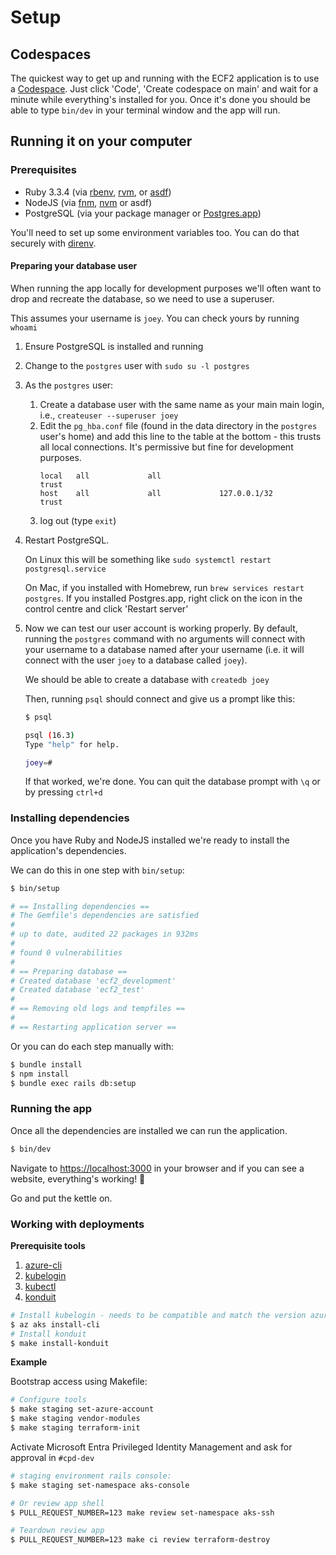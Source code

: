 # Setup

## Codespaces

The quickest way to get up and running with the ECF2 application is to use a [Codespace](https://github.com/features/codespaces). Just click 'Code', 'Create codespace on main' and wait for a minute while everything's installed for you. Once it's done you should be able to type `bin/dev` in your terminal window and the app will run.

## Running it on your computer

### Prerequisites

* Ruby 3.3.4 (via [rbenv](https://github.com/rbenv/rbenv), [rvm](https://github.com/rvm/rvm), or [asdf](https://github.com/asdf-vm/asdf))
* NodeJS (via [fnm](https://github.com/Schniz/fnm), [nvm](https://github.com/nvm-sh/nvm) or asdf)
* PostgreSQL (via your package manager or [Postgres.app](https://postgresapp.com/))

You'll need to set up some environment variables too. You can do that securely with [direnv](https://direnv.net/).

#### Preparing your database user

When running the app locally for development purposes we'll often want to drop and recreate the database, so we need to use a superuser.

This assumes your username is `joey`. You can check yours by running `whoami`

1. Ensure PostgreSQL is installed and running
2. Change to the `postgres` user with `sudo su -l postgres`
3. As the `postgres` user:
    1. Create a database user with the same name as your main main login, i.e., `createuser --superuser joey`
    2. Edit the `pg_hba.conf` file (found in the data directory in the `postgres` user's home) and add this line to the table at the bottom - this trusts all local connections. It's permissive but fine for development purposes.
       ```
       local   all             all                                     trust
       host    all             all             127.0.0.1/32            trust
       ```
    3. log out (type `exit`)
4. Restart PostgreSQL.

   On Linux this will be something like `sudo systemctl restart postgresql.service`

   On Mac, if you installed with Homebrew, run `brew services restart postgres`. If you installed Postgres.app, right click on the icon in the control centre and click 'Restart server'
5. Now we can test our user account is working properly. By default, running the `postgres` command with no arguments will connect with your username to a database named after your username (i.e. it will connect with the user `joey` to a database called `joey`).

   We should be able to create a database with `createdb joey`

   Then, running `psql` should connect and give us a prompt like this:

   ```sh
   $ psql

   psql (16.3)
   Type "help" for help.

   joey=#
   ```

   If that worked, we're done. You can quit the database prompt with `\q` or by pressing `ctrl+d`


### Installing dependencies

Once you have Ruby and NodeJS installed we're ready to install the application's dependencies.

We can do this in one step with `bin/setup`:

```sh
$ bin/setup

# == Installing dependencies ==
# The Gemfile's dependencies are satisfied
#
# up to date, audited 22 packages in 932ms
#
# found 0 vulnerabilities
#
# == Preparing database ==
# Created database 'ecf2_development'
# Created database 'ecf2_test'
#
# == Removing old logs and tempfiles ==
#
# == Restarting application server ==
```

Or you can do each step manually with:

```sh
$ bundle install
$ npm install
$ bundle exec rails db:setup
```

### Running the app

Once all the dependencies are installed we can run the application.

```sh
$ bin/dev
```

Navigate to [https://localhost:3000](https://localhost:3000) in your browser and if you can see a website, everything's working! 🥳

Go and put the kettle on.

### Working with deployments

**Prerequisite tools**

1. [azure-cli](https://learn.microsoft.com/en-gb/cli/azure/install-azure-cli)
2. [kubelogin](https://azure.github.io/kubelogin/install.html)
3. [kubectl](https://kubernetes.io/docs/tasks/tools/)
4. [konduit](https://github.com/DFE-Digital/teacher-services-cloud)

```sh
# Install kubelogin - needs to be compatible and match the version azure-cli
$ az aks install-cli
# Install konduit
$ make install-konduit
```

**Example**

Bootstrap access using Makefile:

```sh
# Configure tools
$ make staging set-azure-account
$ make staging vendor-modules
$ make staging terraform-init
```

Activate Microsoft Entra Privileged Identity Management and ask for approval in `#cpd-dev` 

```sh
# staging environment rails console:
$ make staging set-namespace aks-console

# Or review app shell
$ PULL_REQUEST_NUMBER=123 make review set-namespace aks-ssh

# Teardown review app
$ PULL_REQUEST_NUMBER=123 make ci review terraform-destroy
```